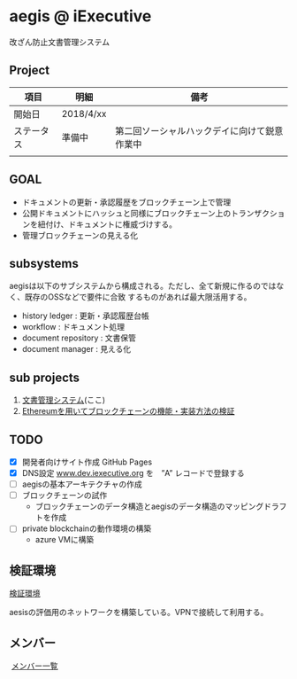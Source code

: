 # aegis @ iExecutive

改ざん防止文書管理システム

## Project

| 項目 | 明細 | 備考 |
| --- | --- | --- |
| 開始日| 2018/4/xx | |
| ステータス| 準備中 | 第二回ソーシャルハックデイに向けて鋭意作業中 |
| |  | |

## GOAL

- ドキュメントの更新・承認履歴をブロックチェーン上で管理
- 公開ドキュメントにハッシュと同様にブロックチェーン上のトランザクションを紐付け、ドキュメントに権威づけする。
- 管理ブロックチェーンの見える化

## subsystems

aegisは以下のサブシステムから構成される。ただし、全て新規に作るのではなく、既存のOSSなどで要件に合致
するものがあれば最大限活用する。

- history ledger : 更新・承認履歴台帳
- workflow : ドキュメント処理
- document repository : 文書保管
- document manager : 見える化

## sub projects

1. [文書管理システム](https://www.dev.iexecutive.org/)(ここ)
1. [Ethereumを用いてブロックチェーンの機能・実装方法の検証](https://github.com/i-executive/inspect-ethereum)

## TODO

- [x] 開発者向けサイト作成 GitHub Pages
- [x] DNS設定 www.dev.iexecutive.org を　”A” レコードで登録する
- [ ] aegisの基本アーキテクチャの作成
- [ ] ブロックチェーンの試作  
  * ブロックチェーンのデータ構造とaegisのデータ構造のマッピングドラフトを作成
- [ ] private blockchainの動作環境の構築  
  * azure VMに構築
   
## 検証環境
[検証環境](environments.md)

aesisの評価用のネットワークを構築している。VPNで接続して利用する。

## メンバー

  [メンバー一覧](members.html)
